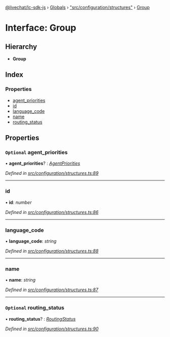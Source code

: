 [@livechat/lc-sdk-js](../README.md) › [Globals](../globals.md) › ["src/configuration/structures"](../modules/_src_configuration_structures_.md) › [Group](_src_configuration_structures_.group.md)

# Interface: Group

## Hierarchy

* **Group**

## Index

### Properties

* [agent_priorities](_src_configuration_structures_.group.md#optional-agent_priorities)
* [id](_src_configuration_structures_.group.md#id)
* [language_code](_src_configuration_structures_.group.md#language_code)
* [name](_src_configuration_structures_.group.md#name)
* [routing_status](_src_configuration_structures_.group.md#optional-routing_status)

## Properties

### `Optional` agent_priorities

• **agent_priorities**? : *[AgentPriorities](_src_configuration_structures_.agentpriorities.md)*

*Defined in [src/configuration/structures.ts:89](https://github.com/livechat/lc-sdk-js/blob/61db942/src/configuration/structures.ts#L89)*

___

###  id

• **id**: *number*

*Defined in [src/configuration/structures.ts:86](https://github.com/livechat/lc-sdk-js/blob/61db942/src/configuration/structures.ts#L86)*

___

###  language_code

• **language_code**: *string*

*Defined in [src/configuration/structures.ts:88](https://github.com/livechat/lc-sdk-js/blob/61db942/src/configuration/structures.ts#L88)*

___

###  name

• **name**: *string*

*Defined in [src/configuration/structures.ts:87](https://github.com/livechat/lc-sdk-js/blob/61db942/src/configuration/structures.ts#L87)*

___

### `Optional` routing_status

• **routing_status**? : *[RoutingStatus](../enums/_src_objects_index_.routingstatus.md)*

*Defined in [src/configuration/structures.ts:90](https://github.com/livechat/lc-sdk-js/blob/61db942/src/configuration/structures.ts#L90)*
